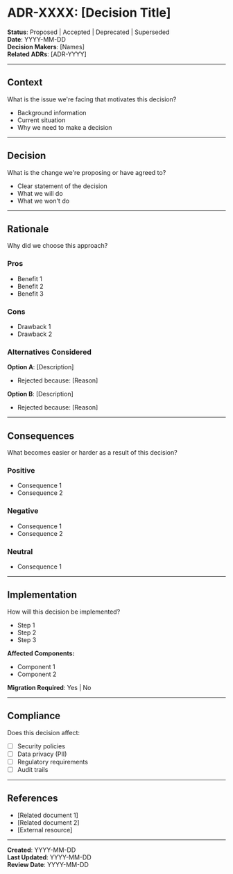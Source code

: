 # ADR-XXXX: [Decision Title]

**Status**: Proposed | Accepted | Deprecated | Superseded  
**Date**: YYYY-MM-DD  
**Decision Makers**: [Names]  
**Related ADRs**: [ADR-YYYY]

---

## Context

What is the issue we're facing that motivates this decision?

- Background information
- Current situation
- Why we need to make a decision

---

## Decision

What is the change we're proposing or have agreed to?

- Clear statement of the decision
- What we will do
- What we won't do

---

## Rationale

Why did we choose this approach?

### Pros
- Benefit 1
- Benefit 2
- Benefit 3

### Cons
- Drawback 1
- Drawback 2

### Alternatives Considered

**Option A**: [Description]
- Rejected because: [Reason]

**Option B**: [Description]
- Rejected because: [Reason]

---

## Consequences

What becomes easier or harder as a result of this decision?

### Positive
- Consequence 1
- Consequence 2

### Negative
- Consequence 1
- Consequence 2

### Neutral
- Consequence 1

---

## Implementation

How will this decision be implemented?

- Step 1
- Step 2
- Step 3

**Affected Components:**
- Component 1
- Component 2

**Migration Required**: Yes | No

---

## Compliance

Does this decision affect:
- [ ] Security policies
- [ ] Data privacy (PII)
- [ ] Regulatory requirements
- [ ] Audit trails

---

## References

- [Related document 1]
- [Related document 2]
- [External resource]

---

**Created**: YYYY-MM-DD  
**Last Updated**: YYYY-MM-DD  
**Review Date**: YYYY-MM-DD

